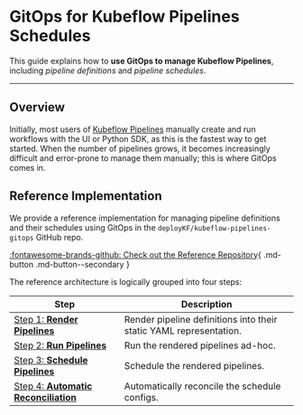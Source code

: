 # GitOps for Kubeflow Pipelines Schedules

This guide explains how to __use GitOps to manage Kubeflow Pipelines__, including _pipeline definitions_ and _pipeline schedules_.

---

## Overview

Initially, most users of [Kubeflow Pipelines](../reference/tools.md#kubeflow-pipelines) manually create and run workflows with the UI or Python SDK, as this is the fastest way to get started.
When the number of pipelines grows, it becomes increasingly difficult and error-prone to manage them manually; this is where GitOps comes in.

## Reference Implementation

We provide a reference implementation for managing pipeline definitions and their schedules using GitOps in the `deployKF/kubeflow-pipelines-gitops` GitHub repo.

[:fontawesome-brands-github: Check out the Reference Repository](https://github.com/deployKF/kubeflow-pipelines-gitops){ .md-button .md-button--secondary }

The reference architecture is logically grouped into four steps:

Step | Description
--- | ---
[Step 1: __Render Pipelines__](https://github.com/deployKF/kubeflow-pipelines-gitops#step-1-render-pipelines) | Render pipeline definitions into their static YAML representation.
[Step 2: __Run Pipelines__](https://github.com/deployKF/kubeflow-pipelines-gitops#step-2-run-pipelines) | Run the rendered pipelines ad-hoc.
[Step 3: __Schedule Pipelines__](https://github.com/deployKF/kubeflow-pipelines-gitops#step-3-schedule-pipelines) | Schedule the rendered pipelines.
[Step 4: __Automatic Reconciliation__](https://github.com/deployKF/kubeflow-pipelines-gitops#step-4-automatic-reconciliation) | Automatically reconcile the schedule configs.